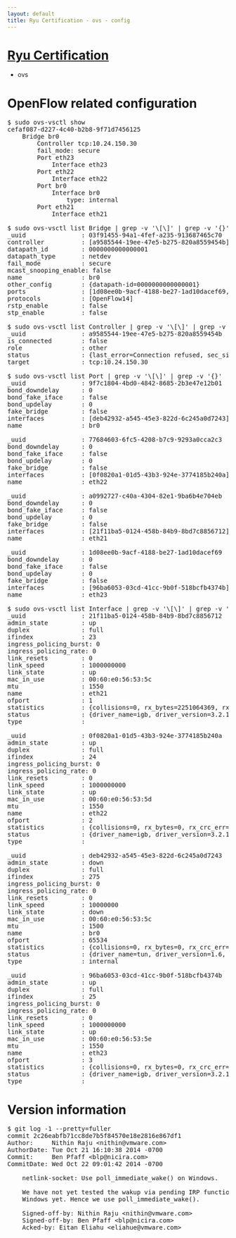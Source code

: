 ```yaml
---
layout: default
title: Ryu Certification - ovs - config
---
```

# [Ryu Certification](http://osrg.github.io/ryu/certification.html)
* ovs 

# OpenFlow related configuration
<pre>
$ sudo ovs-vsctl show
cefaf087-d227-4c40-b2b8-9f71d7456125
    Bridge br0
        Controller tcp:10.24.150.30
        fail_mode: secure
        Port eth23
            Interface eth23
        Port eth22
            Interface eth22
        Port br0
            Interface br0
                type: internal
        Port eth21
            Interface eth21

$ sudo ovs-vsctl list Bridge | grep -v '\[\]' | grep -v '{}'
_uuid               : 03f91455-94a1-4fef-a235-913687465c70
controller          : [a9585544-19ee-47e5-b275-820a8559454b]
datapath_id         : 0000000000000001
datapath_type       : netdev
fail_mode           : secure
mcast_snooping_enable: false
name                : br0
other_config        : {datapath-id=0000000000000001}
ports               : [1d08ee0b-9acf-4188-be27-1ad10dacef69, 77684603-6fc5-4208-b7c9-9293a0cca2c3, 9f7c1804-4bd0-4842-8685-2b3e47e12b01, a0992727-c40a-4304-82e1-9ba6b4e704eb]
protocols           : [OpenFlow14]
rstp_enable         : false
stp_enable          : false

$ sudo ovs-vsctl list Controller | grep -v '\[\]' | grep -v '{}'
_uuid               : a9585544-19ee-47e5-b275-820a8559454b
is_connected        : false
role                : other
status              : {last_error=Connection refused, sec_since_connect=672, sec_since_disconnect=5, state=BACKOFF}
target              : tcp:10.24.150.30

$ sudo ovs-vsctl list Port | grep -v '\[\]' | grep -v '{}'
_uuid               : 9f7c1804-4bd0-4842-8685-2b3e47e12b01
bond_downdelay      : 0
bond_fake_iface     : false
bond_updelay        : 0
fake_bridge         : false
interfaces          : [deb42932-a545-45e3-822d-6c245a0d7243]
name                : br0

_uuid               : 77684603-6fc5-4208-b7c9-9293a0cca2c3
bond_downdelay      : 0
bond_fake_iface     : false
bond_updelay        : 0
fake_bridge         : false
interfaces          : [0f0820a1-01d5-43b3-924e-3774185b240a]
name                : eth22

_uuid               : a0992727-c40a-4304-82e1-9ba6b4e704eb
bond_downdelay      : 0
bond_fake_iface     : false
bond_updelay        : 0
fake_bridge         : false
interfaces          : [21f11ba5-0124-458b-84b9-8bd7c8856712]
name                : eth21

_uuid               : 1d08ee0b-9acf-4188-be27-1ad10dacef69
bond_downdelay      : 0
bond_fake_iface     : false
bond_updelay        : 0
fake_bridge         : false
interfaces          : [96ba6053-03cd-41cc-9b0f-518bcfb4374b]
name                : eth23

$ sudo ovs-vsctl list Interface | grep -v '\[\]' | grep -v '{}'
_uuid               : 21f11ba5-0124-458b-84b9-8bd7c8856712
admin_state         : up
duplex              : full
ifindex             : 23
ingress_policing_burst: 0
ingress_policing_rate: 0
link_resets         : 0
link_speed          : 1000000000
link_state          : up
mac_in_use          : 00:60:e0:56:53:5c
mtu                 : 1550
name                : eth21
ofport              : 1
statistics          : {collisions=0, rx_bytes=2251064369, rx_crc_err=0, rx_dropped=0, rx_errors=0, rx_frame_err=0, rx_over_err=0, rx_packets=170530108, tx_bytes=0, tx_dropped=0, tx_errors=0, tx_packets=0}
status              : {driver_name=igb, driver_version=3.2.10-k, firmware_version=2.10-9}
type                : 

_uuid               : 0f0820a1-01d5-43b3-924e-3774185b240a
admin_state         : up
duplex              : full
ifindex             : 24
ingress_policing_burst: 0
ingress_policing_rate: 0
link_resets         : 0
link_speed          : 1000000000
link_state          : up
mac_in_use          : 00:60:e0:56:53:5d
mtu                 : 1550
name                : eth22
ofport              : 2
statistics          : {collisions=0, rx_bytes=0, rx_crc_err=0, rx_dropped=0, rx_errors=0, rx_frame_err=0, rx_over_err=0, rx_packets=0, tx_bytes=2466080372, tx_dropped=0, tx_errors=0, tx_packets=104765623}
status              : {driver_name=igb, driver_version=3.2.10-k, firmware_version=2.10-9}
type                : 

_uuid               : deb42932-a545-45e3-822d-6c245a0d7243
admin_state         : down
duplex              : full
ifindex             : 275
ingress_policing_burst: 0
ingress_policing_rate: 0
link_resets         : 0
link_speed          : 10000000
link_state          : down
mac_in_use          : 00:60:e0:56:53:5c
mtu                 : 1500
name                : br0
ofport              : 65534
statistics          : {collisions=0, rx_bytes=0, rx_crc_err=0, rx_dropped=0, rx_errors=0, rx_frame_err=0, rx_over_err=0, rx_packets=0, tx_bytes=0, tx_dropped=0, tx_errors=0, tx_packets=0}
status              : {driver_name=tun, driver_version=1.6, firmware_version=N/A}
type                : internal

_uuid               : 96ba6053-03cd-41cc-9b0f-518bcfb4374b
admin_state         : up
duplex              : full
ifindex             : 25
ingress_policing_burst: 0
ingress_policing_rate: 0
link_resets         : 0
link_speed          : 1000000000
link_state          : up
mac_in_use          : 00:60:e0:56:53:5e
mtu                 : 1550
name                : eth23
ofport              : 3
statistics          : {collisions=0, rx_bytes=0, rx_crc_err=0, rx_dropped=0, rx_errors=0, rx_frame_err=0, rx_over_err=0, rx_packets=0, tx_bytes=3563723908, tx_dropped=0, tx_errors=0, tx_packets=8102439}
status              : {driver_name=igb, driver_version=3.2.10-k, firmware_version=2.10-9}
type                : 
</pre>

# Version information
<pre>
$ git log -1 --pretty=fuller
commit 2c26eabfb71cc8de7b5f84570e18e2816e867df1
Author:     Nithin Raju &lt;nithin@vmware.com&gt;
AuthorDate: Tue Oct 21 16:10:38 2014 -0700
Commit:     Ben Pfaff &lt;blp@nicira.com&gt;
CommitDate: Wed Oct 22 09:01:42 2014 -0700

    netlink-socket: Use poll_immediate_wake&#40;&#41; on Windows.
    
    We have not yet tested the wakup via pending IRP functionality on
    Windows yet. Hence we use poll_immediate_wake&#40;&#41;.
    
    Signed-off-by: Nithin Raju &lt;nithin@vmware.com&gt;
    Signed-off-by: Ben Pfaff &lt;blp@nicira.com&gt;
    Acked-by: Eitan Eliahu &lt;eliahue@vmware.com&gt;
</pre>

